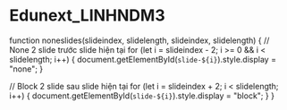 # Edunext_LINHNDM3

function noneslides(slideindex, slidelength, slideindex, slidelength) {
  // None 2 slide trước slide hiện tại
  for (let i = slideindex - 2; i >= 0 && i < slidelength; i++) {
    document.getElementById(`slide-${i}`).style.display = "none";
  }

  // Block 2 slide sau slide hiện tại
  for (let i = slideindex + 2; i < slidelength; i++) {
    document.getElementById(`slide-${i}`).style.display = "block";
  }
}
